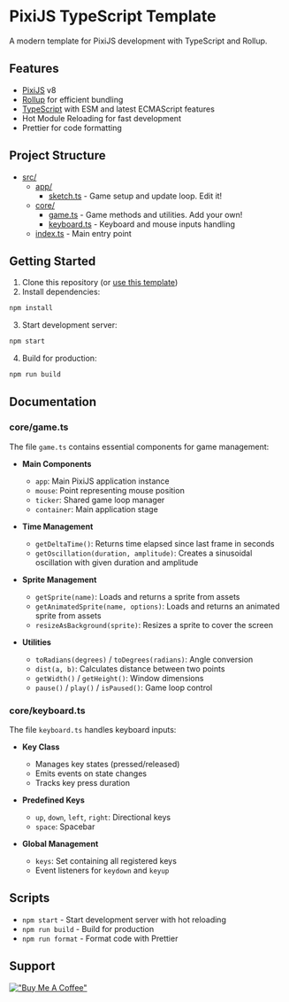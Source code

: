 # PixiJS TypeScript Template

A modern template for PixiJS development with TypeScript and Rollup.

## Features

- [PixiJS](https://pixijs.com/) v8
- [Rollup](https://rollupjs.org/) for efficient bundling
- [TypeScript](https://www.typescriptlang.org/) with ESM and latest ECMAScript features
- Hot Module Reloading for fast development
- Prettier for code formatting

## Project Structure

- [src/](src/)
  - [app/](src/app/)
    - [sketch.ts](src/app/sketch.ts) - Game setup and update loop. Edit it!
  - [core/](src/core/)
    - [game.ts](src/core/game.ts) - Game methods and utilities. Add your own!
    - [keyboard.ts](src/core/keyboard.ts) - Keyboard and mouse inputs handling
  - [index.ts](src/index.ts) - Main entry point

## Getting Started

1. Clone this repository (or [use this template](https://github.com/ESBuildTemplates/ts-pixi/generate))
2. Install dependencies:
```bash
npm install
```

3. Start development server:
```bash
npm start
```

4. Build for production:
```bash
npm run build
```

## Documentation

### core/game.ts

The file `game.ts` contains essential components for game management:

- **Main Components**
  - `app`: Main PixiJS application instance
  - `mouse`: Point representing mouse position
  - `ticker`: Shared game loop manager
  - `container`: Main application stage

- **Time Management**
  - `getDeltaTime()`: Returns time elapsed since last frame in seconds
  - `getOscillation(duration, amplitude)`: Creates a sinusoidal oscillation with given duration and amplitude

- **Sprite Management**
  - `getSprite(name)`: Loads and returns a sprite from assets
  - `getAnimatedSprite(name, options)`: Loads and returns an animated sprite from assets
  - `resizeAsBackground(sprite)`: Resizes a sprite to cover the screen

- **Utilities**
  - `toRadians(degrees)` / `toDegrees(radians)`: Angle conversion
  - `dist(a, b)`: Calculates distance between two points
  - `getWidth()` / `getHeight()`: Window dimensions
  - `pause()` / `play()` / `isPaused()`: Game loop control

### core/keyboard.ts

The file `keyboard.ts` handles keyboard inputs:

- **Key Class**
  - Manages key states (pressed/released)
  - Emits events on state changes
  - Tracks key press duration

- **Predefined Keys**
  - `up`, `down`, `left`, `right`: Directional keys
  - `space`: Spacebar

- **Global Management**
  - `keys`: Set containing all registered keys
  - Event listeners for `keydown` and `keyup`

## Scripts

- `npm start` - Start development server with hot reloading
- `npm run build` - Build for production
- `npm run format` - Format code with Prettier

## Support

[!["Buy Me A Coffee"](https://www.buymeacoffee.com/assets/img/custom_images/orange_img.png)](https://www.buymeacoffee.com/ghom)